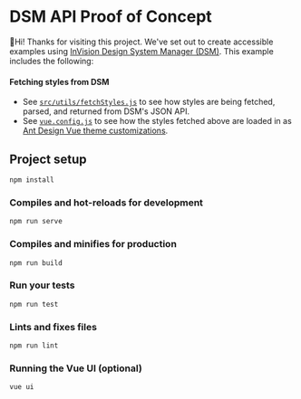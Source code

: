 # DSM API Proof of Concept

👋Hi! Thanks for visiting this project. We've set out to create accessible examples using [InVision Design System Manager (DSM)](https://www.invisionapp.com/design-system-manager). This example includes the following:

#### Fetching styles from DSM
- See [`src/utils/fetchStyles.js`](https://github.com/martinlaws/dsm-todos/blob/master/src/utils/fetchStyles.js) to see how styles are being fetched, parsed, and returned from DSM's JSON API.
- See [`vue.config.js`](https://github.com/martinlaws/dsm-todos/blob/master/vue.config.js) to see how the styles fetched above are loaded in as [Ant Design Vue theme customizations](https://vue.ant.design/docs/vue/customize-theme/).

## Project setup
```
npm install
```

### Compiles and hot-reloads for development
```
npm run serve
```

### Compiles and minifies for production
```
npm run build
```

### Run your tests
```
npm run test
```

### Lints and fixes files
```
npm run lint
```

### Running the Vue UI (optional)
```
vue ui
```